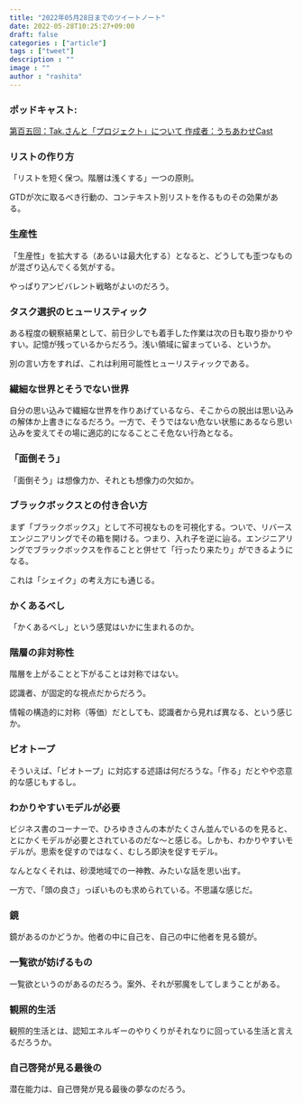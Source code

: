 ```yaml
---
title: "2022年05月28日までのツイートノート"
date: 2022-05-28T10:25:27+09:00
draft: false
categories : ["article"]
tags : ["tweet"]
description : ""
image : ""
author : "rashita"
---
```


### ポッドキャスト:

[第百五回：Tak.さんと「プロジェクト」について 作成者：うちあわせCast](https://anchor.fm/rashita/episodes/Tak-e1j3ab9)

### リストの作り方

「リストを短く保つ。階層は浅くする」一つの原則。

GTDが次に取るべき行動の、コンテキスト別リストを作るものその効果がある。

### 生産性

「生産性」を拡大する（あるいは最大化する）となると、どうしても歪つなものが混ざり込んでくる気がする。

やっぱりアンビバレント戦略がよいのだろう。

### タスク選択のヒューリスティック

ある程度の観察結果として、前日少しでも着手した作業は次の日も取り掛かりやすい。記憶が残っているからだろう。浅い領域に留まっている、というか。

別の言い方をすれば、これは利用可能性ヒューリスティックである。

### 繊細な世界とそうでない世界

自分の思い込みで繊細な世界を作りあげているなら、そこからの脱出は思い込みの解体か上書きになるだろう。一方で、そうではない危ない状態にあるなら思い込みを変えてその場に適応的になることこそ危ない行為となる。

### 「面倒そう」

「面倒そう」は想像力か、それとも想像力の欠如か。

### ブラックボックスとの付き合い方

まず「ブラックボックス」として不可視なものを可視化する。ついで、リバースエンジニアリングでその箱を開ける。つまり、入れ子を逆に辿る。エンジニアリングでブラックボックスを作ることと併せて「行ったり来たり」ができるようになる。

これは「シェイク」の考え方にも通じる。

### かくあるべし

「かくあるべし」という感覚はいかに生まれるのか。

### 階層の非対称性

階層を上がることと下がることは対称ではない。

認識者、が固定的な視点だからだろう。

情報の構造的に対称（等価）だとしても、認識者から見れば異なる、という感じか。

### ビオトープ

そういえば、「ビオトープ」に対応する述語は何だろうな。「作る」だとやや恣意的な感じもするし。

### わかりやすいモデルが必要

ビジネス書のコーナーで、ひろゆきさんの本がたくさん並んでいるのを見ると、とにかくモデルが必要とされているのだな〜と感じる。しかも、わかりやすいモデルが。思索を促すのではなく、むしろ即決を促すモデル。

なんとなくそれは、砂漠地域での一神教、みたいな話を思い出す。

一方で、「頭の良さ」っぽいものも求められている。不思議な感じだ。

### 鏡

鏡があるのかどうか。他者の中に自己を、自己の中に他者を見る鏡が。

### 一覧欲が妨げるもの

一覧欲というのがあるのだろう。案外、それが邪魔をしてしまうことがある。

### 観照的生活

観照的生活とは、認知エネルギーのやりくりがそれなりに回っている生活と言えるだろうか。

### 自己啓発が見る最後の

潜在能力は、自己啓発が見る最後の夢なのだろう。